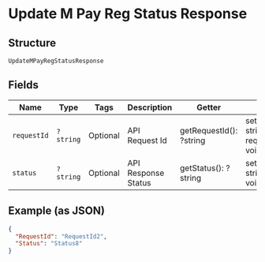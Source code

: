 
# Update M Pay Reg Status Response

## Structure

`UpdateMPayRegStatusResponse`

## Fields

| Name | Type | Tags | Description | Getter | Setter |
|  --- | --- | --- | --- | --- | --- |
| `requestId` | `?string` | Optional | API Request Id | getRequestId(): ?string | setRequestId(?string requestId): void |
| `status` | `?string` | Optional | API Response Status | getStatus(): ?string | setStatus(?string status): void |

## Example (as JSON)

```json
{
  "RequestId": "RequestId2",
  "Status": "Status8"
}
```

